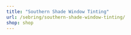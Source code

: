 ```yaml
---
title: "Southern Shade Window Tinting"
url: /sebring/southern-shade-window-tinting/
shop: shop
---
```

